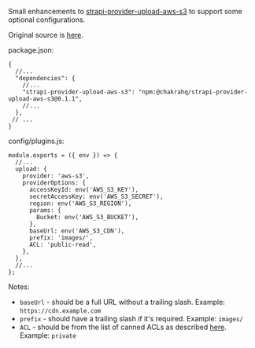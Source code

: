 Small enhancements to [strapi-provider-upload-aws-s3](https://www.npmjs.com/package/strapi-provider-upload-aws-s3) to support some optional configurations.

Original source is [here](https://github.com/strapi/strapi/tree/master/packages/strapi-provider-upload-aws-s3).

package.json:

```
{
  //...
  "dependencies": {
    //...
    "strapi-provider-upload-aws-s3": "npm:@chakrahq/strapi-provider-upload-aws-s3@0.1.1",
    //...
  },
 // ...
}
```

config/plugins.js:

```
module.exports = ({ env }) => {
  //...
  upload: {
    provider: 'aws-s3',
    providerOptions: {
      accessKeyId: env('AWS_S3_KEY'),
      secretAccessKey: env('AWS_S3_SECRET'),
      region: env('AWS_S3_REGION'),
      params: {
        Bucket: env('AWS_S3_BUCKET'),
      },
      baseUrl: env('AWS_S3_CDN'),
      prefix: 'images/',
      ACL: 'public-read',
    },
  },
  //...
};
```

Notes:
- `baseUrl` - should be a full URL without a trailing slash. Example: `https://cdn.example.com`
- `prefix` - should have a trailing slash if it's required. Example: `images/`
- `ACL` - should be from the list of canned ACLs as described [here](https://docs.aws.amazon.com/AmazonS3/latest/userguide/acl-overview.html#canned-acl). Example: `private`
